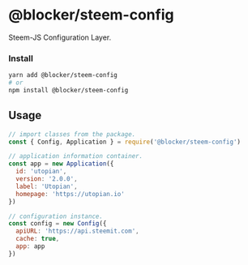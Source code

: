 # @blocker/steem-config

Steem-JS Configuration Layer.

### Install

```bash
yarn add @blocker/steem-config
# or
npm install @blocker/steem-config
```

## Usage

```js
// import classes from the package.
const { Config, Application } = require('@blocker/steem-config')

// application information container.
const app = new Application({
  id: 'utopian',
  version: '2.0.0',
  label: 'Utopian',
  homepage: 'https://utopian.io'
})

// configuration instance.
const config = new Config({
  apiURL: 'https://api.steemit.com',
  cache: true,
  app: app
})
```
